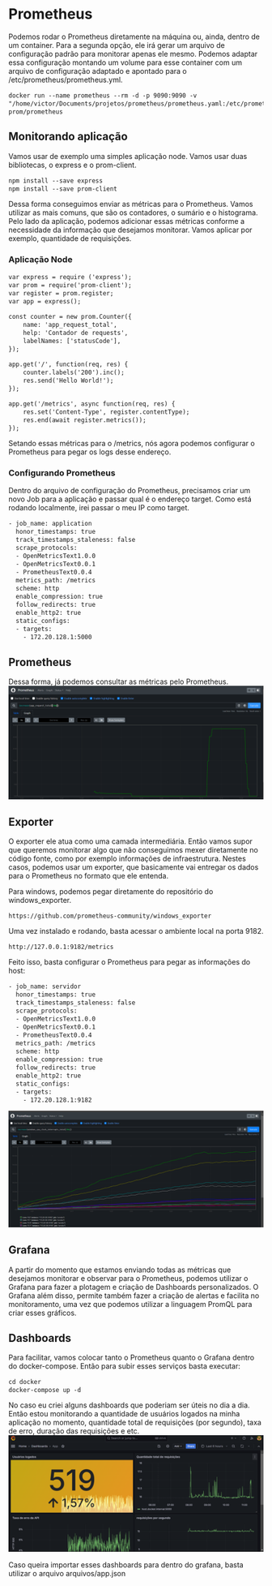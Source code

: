 # Prometheus
Podemos rodar o Prometheus diretamente na máquina ou, ainda, dentro de um container.
Para a segunda opção, ele irá gerar um arquivo de configuração padrão para monitorar apenas ele mesmo. 
Podemos adaptar essa configuração montando um volume para esse container com um arquivo de configuração adaptado e apontado para o /etc/prometheus/prometheus.yml.

```
docker run --name prometheus --rm -d -p 9090:9090 -v "/home/victor/Documents/projetos/prometheus/prometheus.yaml:/etc/prometheus/prometheus.yml" prom/prometheus
```

## Monitorando aplicação
Vamos usar de exemplo uma simples aplicação node.
Vamos usar duas bibliotecas, o express e o prom-client.
```
npm install --save express
npm install --save prom-client
```
Dessa forma conseguimos enviar as métricas para o Prometheus.
Vamos utilizar as mais comuns, que são os contadores, o sumário e o histograma.
Pelo lado da aplicação, podemos adicionar essas métricas conforme a necessidade da informação que desejamos monitorar. Vamos aplicar por exemplo, quantidade de requisições.

### Aplicação Node
```
var express = require ('express');
var prom = require('prom-client');
var register = prom.register;
var app = express();
```

```
const counter = new prom.Counter({
    name: 'app_request_total',
    help: 'Contador de requests',
    labelNames: ['statusCode'],
});
```

```
app.get('/', function(req, res) {
	counter.labels('200').inc();
    res.send('Hello World!');
});
```

```
app.get('/metrics', async function(req, res) {
    res.set('Content-Type', register.contentType);
    res.end(await register.metrics());
});
```

Setando essas métricas para o /metrics, nós agora podemos configurar o Prometheus para pegar os logs desse endereço.

### Configurando Prometheus
Dentro do arquivo de configuração do Prometheus, precisamos criar um novo Job para a aplicação e passar qual é o endereço target. Como está rodando localmente, irei passar o meu IP como target.
```
- job_name: application
  honor_timestamps: true
  track_timestamps_staleness: false
  scrape_protocols:
  - OpenMetricsText1.0.0
  - OpenMetricsText0.0.1
  - PrometheusText0.0.4
  metrics_path: /metrics
  scheme: http
  enable_compression: true
  follow_redirects: true
  enable_http2: true
  static_configs:
  - targets:
    - 172.20.128.1:5000
```
## Prometheus
Dessa forma, já podemos consultar as métricas pelo Prometheus.
![alt text](image.png)


## Exporter
O exporter ele atua como uma camada intermediária. Então vamos supor que queremos monitorar algo que não conseguimos mexer diretamente no código fonte, como por exemplo informações de infraestrutura. Nestes casos, podemos usar um exporter, que basicamente vai entregar os dados para o Prometheus no formato que ele entenda.

Para windows, podemos pegar diretamente do repositório do windows_exporter.
```
https://github.com/prometheus-community/windows_exporter
```
Uma vez instalado e rodando, basta acessar o ambiente local na porta 9182.
```
http://127.0.0.1:9182/metrics
```

Feito isso, basta configurar o Prometheus para pegar as informações do host:
```
- job_name: servidor
  honor_timestamps: true
  track_timestamps_staleness: false
  scrape_protocols:
  - OpenMetricsText1.0.0
  - OpenMetricsText0.0.1
  - PrometheusText0.0.4
  metrics_path: /metrics
  scheme: http
  enable_compression: true
  follow_redirects: true
  enable_http2: true
  static_configs:
  - targets:
    - 172.20.128.1:9182
```

![alt text](image-1.png)


## Grafana
A partir do momento que estamos enviando todas as métricas que desejamos monitorar e observar para o Prometheus, podemos utilizar o Grafana para fazer a plotagem e criação de Dashboards personalizados.
O Grafana além disso, permite também fazer a criação de alertas e facilita no monitoramento, uma vez que podemos utilizar a linguagem PromQL para criar esses gráficos.

## Dashboards
Para facilitar, vamos colocar tanto o Prometheus quanto o Grafana dentro do docker-compose. Então para subir esses serviços basta executar:
```
cd docker
docker-compose up -d
```

No caso eu criei alguns dashboards que poderiam ser úteis no dia a dia. Então estou monitorando a quantidade de usuários logados na minha aplicação no momento, quantidade total de requisições (por segundo), taxa de erro, duração das requisições e etc.
![alt text](image-2.png)

Caso queira importar esses dashboards para dentro do grafana, basta utilizar o arquivo arquivos/app.json
